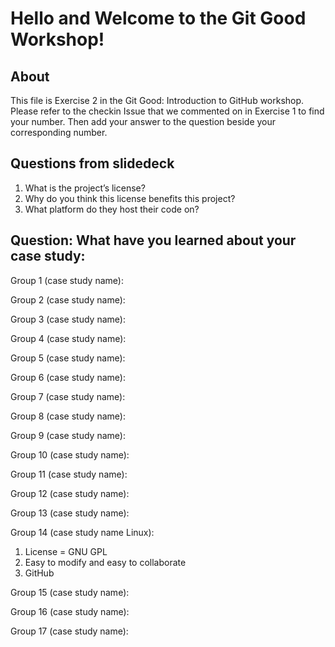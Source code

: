 # Hello and Welcome to the Git Good Workshop! 

## About 

This file is Exercise 2 in the Git Good: Introduction to GitHub workshop. 
Please refer to the checkin Issue that we commented on in Exercise 1 to find your number. Then add your answer to the question beside your corresponding number.

## Questions from slidedeck
1. What is the project’s license?
2. Why do you think this license benefits this project?
3. What platform do they host their code on?

## Question: What have you learned about your case study:

Group 1 (case study name):


Group 2 (case study name):


Group 3 (case study name):


Group 4 (case study name):


Group 5 (case study name): 


Group 6 (case study name):


Group 7 (case study name):


Group 8 (case study name):


Group 9 (case study name):


Group 10 (case study name): 


Group 11 (case study name):


Group 12 (case study name):


Group 13 (case study name):


Group 14 (case study name Linux):
1. License = GNU GPL
2. Easy to modify and easy to collaborate
3. GitHub 

Group 15 (case study name): 


Group 16 (case study name):


Group 17 (case study name):


